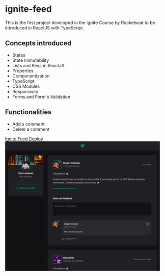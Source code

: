 # ignite-feed

This is the first project developed in the Ignite Course by Rocketseat to be introduced in ReactJS with TypeScript.

## Concepts introduced
- States
- State Immutability
- Lists and Keys in ReactJS
- Properties
- Componentization
- TypeScript
- CSS Modules
- Responsivity
- Forms and Form`s Validation

## Functionalities
- Add a comment
- Delete a comment

[Ignite Feed Deploy](https://vitorlinsbinski.github.io/ignite-feed/) 
<img src = "./src/assets/screenshot_project.png"></img>
